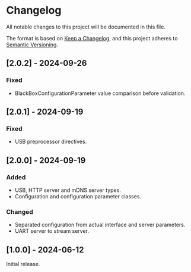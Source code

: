# Changelog
All notable changes to this project will be documented in this file.

The format is based on [Keep a Changelog](https://keepachangelog.com/en/1.0.0/),
and this project adheres to [Semantic Versioning](https://semver.org/spec/v2.0.0.html).

## [2.0.2] - 2024-09-26
### Fixed
- BlackBoxConfigurationParameter value comparison before validation.

## [2.0.1] - 2024-09-19
### Fixed
- USB preprocessor directives.

## [2.0.0] - 2024-09-19
### Added
- USB, HTTP server and mDNS server types.
- Configuration and configuration parameter classes.

### Changed
- Separated configuration from actual interface and server parameters.
- UART server to stream server.

## [1.0.0] - 2024-06-12
Initial release.